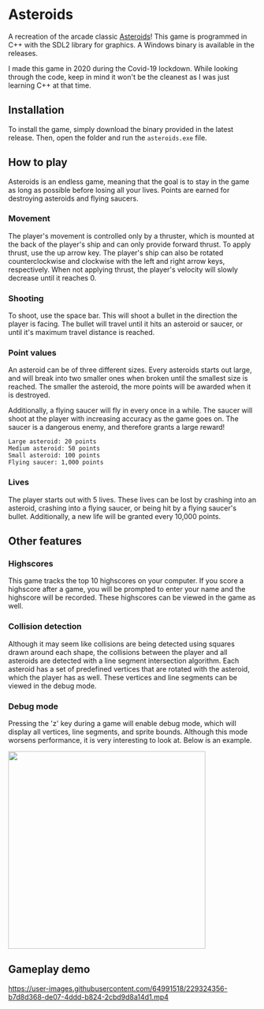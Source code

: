# Asteroids
A recreation of the arcade classic [Asteroids](https://en.wikipedia.org/wiki/Asteroids_(video_game))!
This game is programmed in C++ with the SDL2 library for graphics. A Windows binary is available in the releases.

I made this game in 2020 during the Covid-19 lockdown. While looking through the code, keep in mind it won't be the cleanest as I was just learning C++ at that time.

## Installation
To install the game, simply download the binary provided in the latest release. Then, open the folder and run the `asteroids.exe` file.

## How to play
Asteroids is an endless game, meaning that the goal is to stay in the game as long as possible before losing all your lives.
Points are earned for destroying asteroids and flying saucers.

### Movement
The player's movement is controlled only by a thruster, which is mounted at the back of the player's ship and can only provide forward thrust.
To apply thrust, use the up arrow key. 
The player's ship can also be rotated counterclockwise and clockwise with the left and right arrow keys, respectively.
When not applying thrust, the player's velocity will slowly decrease until it reaches 0.

### Shooting
To shoot, use the space bar. This will shoot a bullet in the direction the player is facing. The bullet will travel until it hits an asteroid or saucer, or until it's maximum travel distance is reached.

### Point values
An asteroid can be of three different sizes. Every asteroids starts out large, and will break into two smaller ones when broken until the smallest size is reached.
The smaller the asteroid, the more points will be awarded when it is destroyed.

Additionally, a flying saucer will fly in every once in a while. The saucer will shoot at the player with increasing accuracy as the game goes on.
The saucer is a dangerous enemy, and therefore grants a large reward!

```
Large asteroid: 20 points
Medium asteroid: 50 points
Small asteroid: 100 points
Flying saucer: 1,000 points
```

### Lives
The player starts out with 5 lives. These lives can be lost by crashing into an asteroid, crashing into a flying saucer, or being hit by a flying saucer's bullet.
Additionally, a new life will be granted every 10,000 points.

## Other features
### Highscores
This game tracks the top 10 highscores on your computer. If you score a highscore after a game, you will be prompted to enter your name and the highscore will be recorded.
These highscores can be viewed in the game as well.

### Collision detection
Although it may seem like collisions are being detected using squares drawn around each shape, the collisions between the player and all asteroids are detected with a line segment intersection algorithm.
Each asteroid has a set of predefined vertices that are rotated with the asteroid, which the player has as well.
These vertices and line segments can be viewed in the debug mode.

### Debug mode
Pressing the 'z' key during a game will enable debug mode, which will display all vertices, line segments, and sprite bounds.
Although this mode worsens performance, it is very interesting to look at. Below is an example.


<img src="https://user-images.githubusercontent.com/64991518/229324659-daec08f5-0511-43f8-a782-02baf67f6056.png" width="400px">

## Gameplay demo
https://user-images.githubusercontent.com/64991518/229324356-b7d8d368-de07-4ddd-b824-2cbd9d8a14d1.mp4

